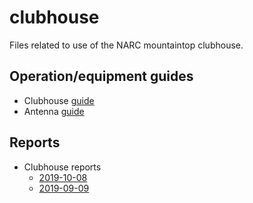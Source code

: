 # clubhouse

Files related to use of the NARC mountaintop clubhouse.

## Operation/equipment guides

- Clubhouse [guide](https://nittany-amateur-radio-club.github.io/clubhouse/clubhouse-guide.html)
- Antenna [guide](https://nittany-amateur-radio-club.github.io/clubhouse/clubhouse/antennas.html)

## Reports

- Clubhouse reports
  - [2019-10-08](https://nittany-amateur-radio-club.github.io/clubhouse/2019-10-08-clubhouse-rpt.html)
  - [2019-09-09](https://nittany-amateur-radio-club.github.io/clubhouse/2019-09-10-clubhouse-rpt.html)
